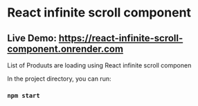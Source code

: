 # React infinite scroll component

## Live Demo: https://react-infinite-scroll-component.onrender.com


List of Produuts are loading using React infinite scroll componen 


In the project directory, you can run:

### `npm start`

